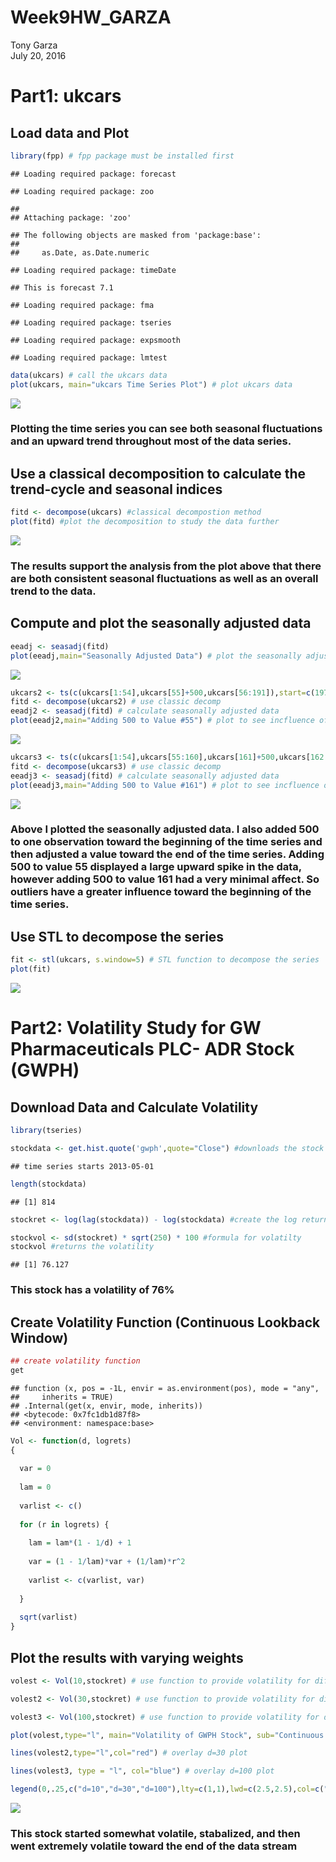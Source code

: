 # Week9HW_GARZA
Tony Garza  
July 20, 2016  
# Part1: ukcars
## Load data and Plot

```r
library(fpp) # fpp package must be installed first
```

```
## Loading required package: forecast
```

```
## Loading required package: zoo
```

```
## 
## Attaching package: 'zoo'
```

```
## The following objects are masked from 'package:base':
## 
##     as.Date, as.Date.numeric
```

```
## Loading required package: timeDate
```

```
## This is forecast 7.1
```

```
## Loading required package: fma
```

```
## Loading required package: tseries
```

```
## Loading required package: expsmooth
```

```
## Loading required package: lmtest
```

```r
data(ukcars) # call the ukcars data
plot(ukcars, main="ukcars Time Series Plot") # plot ukcars data
```

![](Week9HW_Garza_files/figure-html/unnamed-chunk-1-1.png)<!-- -->

### Plotting the time series you can see both seasonal fluctuations and an upward trend throughout most of the data series.

## Use a classical decomposition to calculate the trend-cycle and seasonal indices

```r
fitd <- decompose(ukcars) #classical decompostion method
plot(fitd) #plot the decomposition to study the data further
```

![](Week9HW_Garza_files/figure-html/unnamed-chunk-2-1.png)<!-- -->

### The results support the analysis from the plot above that there are both consistent seasonal fluctuations as well as an overall trend to the data.

## Compute and plot the seasonally adjusted data

```r
eeadj <- seasadj(fitd)
plot(eeadj,main="Seasonally Adjusted Data") # plot the seasonally adjusted data
```

![](Week9HW_Garza_files/figure-html/unnamed-chunk-3-1.png)<!-- -->

```r
ukcars2 <- ts(c(ukcars[1:54],ukcars[55]+500,ukcars[56:191]),start=c(1978,1),frequency=12) # create outlier in value 55
fitd <- decompose(ukcars2) # use classic decomp
eeadj2 <- seasadj(fitd) # calculate seasonally adjusted data
plot(eeadj2,main="Adding 500 to Value #55") # plot to see incfluence of outlier
```

![](Week9HW_Garza_files/figure-html/unnamed-chunk-3-2.png)<!-- -->


```r
ukcars3 <- ts(c(ukcars[1:54],ukcars[55:160],ukcars[161]+500,ukcars[162:191]),start=c(1978,1),frequency=12) # create outlier in value 161
fitd <- decompose(ukcars3) # use classic decomp
eeadj3 <- seasadj(fitd) # calculate seasonally adjusted data
plot(eeadj3,main="Adding 500 to Value #161") # plot to see incfluence of outlier
```

![](Week9HW_Garza_files/figure-html/unnamed-chunk-4-1.png)<!-- -->

### Above I plotted the seasonally adjusted data. I also added 500 to one observation toward the beginning of the time series and then adjusted a value toward the end of the time series. Adding 500 to value 55 displayed a large upward spike in the data, however adding 500 to value 161 had a very minimal affect. So outliers have a greater influence toward the beginning of the time series.

## Use STL to decompose the series

```r
fit <- stl(ukcars, s.window=5) # STL function to decompose the series
plot(fit) 
```

![](Week9HW_Garza_files/figure-html/unnamed-chunk-5-1.png)<!-- -->

# Part2: Volatility Study for GW Pharmaceuticals PLC- ADR Stock (GWPH)
## Download Data and Calculate Volatility

```r
library(tseries)

stockdata <- get.hist.quote('gwph',quote="Close") #downloads the stock data
```

```
## time series starts 2013-05-01
```

```r
length(stockdata)
```

```
## [1] 814
```

```r
stockret <- log(lag(stockdata)) - log(stockdata) #create the log returns of the GWPH data set

stockvol <- sd(stockret) * sqrt(250) * 100 #formula for volatilty
stockvol #returns the volatility
```

```
## [1] 76.127
```

### This stock has a volatility of 76%

## Create Volatility Function (Continuous Lookback Window)

```r
## create volatility function
get
```

```
## function (x, pos = -1L, envir = as.environment(pos), mode = "any", 
##     inherits = TRUE) 
## .Internal(get(x, envir, mode, inherits))
## <bytecode: 0x7fc1db1d87f8>
## <environment: namespace:base>
```

```r
Vol <- function(d, logrets)
{
  
  var = 0
  
  lam = 0
  
  varlist <- c()
  
  for (r in logrets) {
    
    lam = lam*(1 - 1/d) + 1
    
    var = (1 - 1/lam)*var + (1/lam)*r^2
    
    varlist <- c(varlist, var)
    
  }
  
  sqrt(varlist)
}
```
## Plot the results with varying weights

```r
volest <- Vol(10,stockret) # use function to provide volatility for different values of d (10)

volest2 <- Vol(30,stockret) # use function to provide volatility for different values of d (30)

volest3 <- Vol(100,stockret) # use function to provide volatility for different values of d (100)

plot(volest,type="l", main="Volatility of GWPH Stock", sub="Continuous Lookback Window") # plot the results

lines(volest2,type="l",col="red") # overlay d=30 plot

lines(volest3, type = "l", col="blue") # overlay d=100 plot

legend(0,.25,c("d=10","d=30","d=100"),lty=c(1,1),lwd=c(2.5,2.5),col=c("black","red","blue")) # add legend
```

![](Week9HW_Garza_files/figure-html/unnamed-chunk-8-1.png)<!-- -->

### This stock started somewhat volatile, stabalized, and then went extremely volatile toward the end of the data stream
